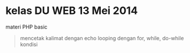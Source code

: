 kelas DU WEB 13 Mei 2014
===

materi PHP basic 
>mencetak kalimat dengan echo
>looping dengan for, while, do-while
>kondisi
